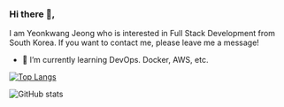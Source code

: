 ### Hi there 👋,  
I am Yeonkwang Jeong who is interested in Full Stack Development from South Korea.
If you want to contact me, please leave me a message!

- 🌱 I’m currently learning DevOps. Docker, AWS, etc. 

[![Top Langs](https://github-readme-stats.vercel.app/api/top-langs/?username=HelloJeong)](https://github.com/anuraghazra/github-readme-stats)

![GitHub stats](https://github-readme-stats.vercel.app/api?username=HelloJeong&show_icons=true)  


